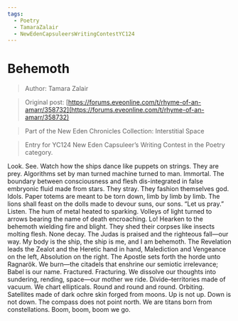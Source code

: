 ```yaml
---
tags:
  - Poetry
  - TamaraZalair
  - NewEdenCapsuleersWritingContestYC124
---
```


# Behemoth

> Author: Tamara Zalair

> Original post: [https://forums.eveonline.com/t/rhyme-of-an-amarr/358732](https://forums.eveonline.com/t/rhyme-of-an-amarr/358732)

> Part of the New Eden Chronicles Collection: Interstitial Space

> Entry for YC124 New Eden Capsuleer’s Writing Contest in the Poetry category.

Look. See. Watch how the ships dance like puppets on strings. They are prey. Algorithms set by man turned machine turned to man. Immortal. The boundary between consciousness and flesh dis-integrated in false embryonic fluid made from stars. They stray. They fashion themselves god. Idols. Paper totems are meant to be torn down, limb by limb by limb. The lions shall feast on the dolls made to devour suns, our sons. “Let us pray.” Listen. The hum of metal heated to sparking. Volleys of light turned to arrows bearing the name of death encroaching. Lo! Hearken to the behemoth wielding fire and blight. They shed their corpses like insects molting flesh. None decay. The Judas is praised and the righteous fall—our way. My body is the ship, the ship is me, and I am behemoth. The Revelation leads the Zealot and the Heretic hand in hand, Malediction and Vengeance on the left, Absolution on the right. The Apostle sets forth the horde unto Ragnarök. We burn—the citadels that enshrine our semiotic irrelevance; Babel is our name. Fractured. Fracturing. We dissolve our thoughts into sundering, rending, space—our mother we ride. Divide–territories made of vacuum. We chart ellipticals. Round and round and round. Orbiting. Satellites made of dark ochre skin forged from moons. Up is not up. Down is not down. The compass does not point north. We are titans born from constellations. Boom, boom, boom we go.